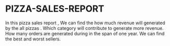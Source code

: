 # PIZZA-SALES-REPORT
In this pizza sales report , We can find the how much revenue will generated by the all pizzas . Which category will contribute to generate more revenue. How many orders are generated during in the span of one year. We can find the best and worst sellers. 
